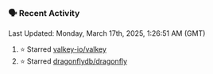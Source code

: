 ### 🗣 Recent Activity

<!--RECENT_ACTIVITY:last_update-->
Last Updated: Monday, March 17th, 2025, 1:26:51 AM (GMT)
<!--RECENT_ACTIVITY:last_update_end-->
<!--RECENT_ACTIVITY:start-->
1. ⭐ Starred [valkey-io/valkey](https://github.com/valkey-io/valkey)<br>
2. ⭐ Starred [dragonflydb/dragonfly](https://github.com/dragonflydb/dragonfly)<br>
<!--RECENT_ACTIVITY:end-->
